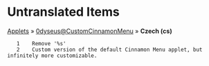 # Untranslated Items
[Applets](../../../README.md) &#187; [0dyseus@CustomCinnamonMenu](../README.md) &#187; **Czech (cs)**

       1	Remove '%s'
       2	Custom version of the default Cinnamon Menu applet, but infinitely more customizable.
